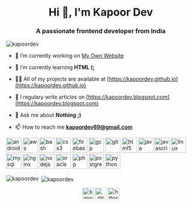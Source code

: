 <h1 align="center">Hi 👋, I'm Kapoor Dev</h1>
<h3 align="center">A passionate frontend developer from India</h3>

<p align="left"> <img src="https://komarev.com/ghpvc/?username=kapoordev" alt="kapoordev" /> </p>

- 🔭 I’m currently working on [My Own Website](https://kapoordev.github.io)

- 🌱 I’m currently learning **HTML (;**

- 👨‍💻 All of my projects are available at [https://kapoordev.github.io](https://kapoordev.github.io)

- 📝 I regulary write articles on [https://kapoordev.blogspot.com](https://kapoordev.blogspot.com)

- 💬 Ask me about **Nothing ;)**

- 📫 How to reach me **kapoordev69@gmail.com**

<p align="left"><img src="https://devicons.github.io/devicon/devicon.git/icons/android/android-original-wordmark.svg" alt="android" width="40" height="40"/> <img src="https://devicons.github.io/devicon/devicon.git/icons/amazonwebservices/amazonwebservices-original-wordmark.svg" alt="aws" width="40" height="40"/> <img src="https://www.vectorlogo.zone/logos/gnu_bash/gnu_bash-icon.svg" alt="bash" width="40" height="40"/> <img src="https://devicons.github.io/devicon/devicon.git/icons/css3/css3-original-wordmark.svg" alt="css3" width="40" height="40"/> <img src="https://www.vectorlogo.zone/logos/firebase/firebase-icon.svg" alt="firebase" width="40" height="40"/> <img src="https://www.vectorlogo.zone/logos/google_cloud/google_cloud-icon.svg" alt="gcp" width="40" height="40"/> <img src="https://www.vectorlogo.zone/logos/git-scm/git-scm-icon.svg" alt="git" width="40" height="40"/> <img src="https://devicons.github.io/devicon/devicon.git/icons/html5/html5-original-wordmark.svg" alt="html5" width="40" height="40"/> <img src="https://devicons.github.io/devicon/devicon.git/icons/java/java-original-wordmark.svg" alt="java" width="40" height="40"/> <img src="https://devicons.github.io/devicon/devicon.git/icons/javascript/javascript-original.svg" alt="javascript" width="40" height="40"/> <img src="https://devicons.github.io/devicon/devicon.git/icons/linux/linux-original.svg" alt="linux" width="40" height="40"/> <img src="https://devicons.github.io/devicon/devicon.git/icons/mysql/mysql-original-wordmark.svg" alt="mysql" width="40" height="40"/> <img src="https://devicons.github.io/devicon/devicon.git/icons/nginx/nginx-original.svg" alt="nginx" width="40" height="40"/> <img src="https://devicons.github.io/devicon/devicon.git/icons/nodejs/nodejs-original-wordmark.svg" alt="nodejs" width="40" height="40"/> <img src="https://devicons.github.io/devicon/devicon.git/icons/oracle/oracle-original.svg" alt="oracle" width="40" height="40"/> <img src="https://devicons.github.io/devicon/devicon.git/icons/php/php-original.svg" alt="php" width="40" height="40"/> <img src="https://devicons.github.io/devicon/devicon.git/icons/postgresql/postgresql-original-wordmark.svg" alt="postgresql" width="40" height="40"/> <img src="https://devicons.github.io/devicon/devicon.git/icons/python/python-original.svg" alt="python" width="40" height="40"/></p>

<p><img align="left" src="https://github-readme-stats.vercel.app/api/top-langs/?username=kapoordev&layout=compact" alt="kapoordev" /></p>

<p>&nbsp;<img align="center" src="https://github-readme-stats.vercel.app/api?username=kapoordev&show_icons=true" alt="kapoordev" /></p>

<p align="center">
<a href="https://twitter.com/kapoord3v" target="blank"><img align="center" src="https://cdn.jsdelivr.net/npm/simple-icons@3.0.1/icons/twitter.svg" alt="kapoord3v" height="30" width="30" /></a>
<a href="https://www.youtube.com/c/mr personifier" target="blank"><img align="center" src="https://cdn.jsdelivr.net/npm/simple-icons@3.0.1/icons/youtube.svg" alt="mr personifier" height="30" width="30" /></a>
<a href="/https://kapoordev.blogspot.com" target="blank"><img align="center" src="https://cdn.jsdelivr.net/npm/simple-icons@3.0.1/icons/rss.svg" alt="https://kapoordev.blogspot.com" height="30" width="30" /></a>
</p>
